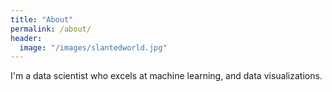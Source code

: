 ```yaml
---
title: "About"
permalink: /about/
header:
  image: "/images/slantedworld.jpg"
---
```


I'm a data scientist who excels at machine learning, and data visualizations.
